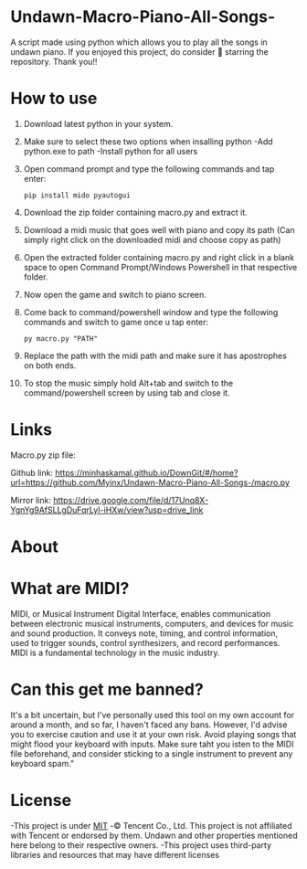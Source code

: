 # Undawn-Macro-Piano-All-Songs-

A script made using python which allows you to play all the songs in undawn piano.
If you enjoyed this project, do consider 🌟 starring the repository.
Thank you!!

# How to use

1. Download latest python in your system.
2. Make sure to select these two options when insalling python -Add python.exe to path  -Install python for all users
3. Open command prompt and type the following commands and tap enter:

     ```
   pip install mido pyautogui
    ```
  
5. Download the zip folder containing macro.py and extract it.
6. Download a midi music that goes well with piano and copy its path (Can simply right click on the downloaded midi and choose copy as path)
7. Open the extracted folder containing macro.py and right click in a blank space to open Command Prompt/Windows Powershell in that respective folder.
8. Now open the game and switch to piano screen.
9. Come back to command/powershell window and type the following commands and switch to game once u tap enter:
    ```
   py macro.py "PATH" 
     ```
10. Replace the path with the midi path and make sure it has apostrophes on both ends.
11. To stop the music simply hold Alt+tab and switch to the command/powershell screen by using tab and close it.

# Links
 
 Macro.py zip file:
   
   Github link: https://minhaskamal.github.io/DownGit/#/home?url=https://github.com/Myinx/Undawn-Macro-Piano-All-Songs-/macro.py
   
   Mirror link: https://drive.google.com/file/d/17Unq8X-YgnYg9AfSLLgDuFqrLyI-iHXw/view?usp=drive_link
 
 # About

# What are MIDI?
   
 MIDI, or Musical Instrument Digital Interface, enables communication between electronic musical instruments, computers, and devices for music and sound production. It conveys note, timing, and control information, used to trigger sounds, control 
 synthesizers, and record performances. MIDI is a fundamental technology in the music industry.

# Can this get me banned?

 It's a bit uncertain, but I've personally used this tool on my own account for around a month, and so far, I haven't faced any bans. However, I'd advise you to exercise caution and use it at your own risk. Avoid playing songs that might flood your keyboard with 
 inputs. Make sure taht you isten to the MIDI file beforehand, and consider sticking to a single instrument to prevent any keyboard spam."

# License

  -This project is under [MIT]()
  -© Tencent Co., Ltd. This project is not affiliated with Tencent or endorsed by them. Undawn and other properties mentioned here belong to their respective owners.
  -This project uses third-party libraries and resources that may have different licenses




                            
